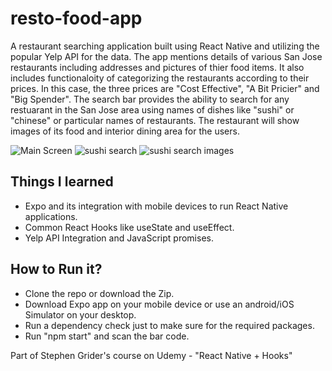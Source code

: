# resto-food-app

A restaurant searching application built using React Native and utilizing the popular Yelp API for the data. The app mentions details of various San Jose restaurants including addresses and pictures of thier food items. It also includes functionaloity of categorizing the restaurants according to their prices. In this case, the three prices are "Cost Effective", "A Bit Pricier" and "Big Spender". The search bar provides the ability to search for any restuarant in the San Jose area using names of dishes like "sushi" or "chinese" or particular names of restaurants. The restaurant will show images of its food and interior dining area for the users.

![Main Screen](https://user-images.githubusercontent.com/46517096/159323453-8c68a9bd-b6da-449a-bf91-064a3c75c99a.png)
![sushi search](https://user-images.githubusercontent.com/46517096/159325484-e4162d2b-ed21-4aa3-a334-25d82f26b22d.png)
![sushi search images](https://user-images.githubusercontent.com/46517096/159325530-9a0042aa-2dc1-494f-8f23-66669c05d08c.png)

## Things I learned
- Expo and its integration with mobile devices to run React Native applications.
- Common React Hooks like useState and useEffect.
- Yelp API Integration and JavaScript promises.

## How to Run it?
- Clone the repo or download the Zip.
- Download Expo app on your mobile device or use an android/iOS Simulator on your desktop.
- Run a dependency check just to make sure for the required packages.
- Run "npm start" and scan the bar code.

Part of Stephen Grider's course on Udemy - "React Native + Hooks"
